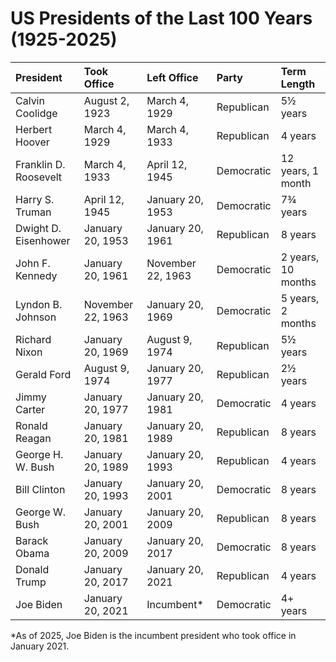 # US Presidents of the Last 100 Years (1925-2025)

| President | Took Office | Left Office | Party | Term Length |
|:----------|:------------|:------------|:------|:------------|
| Calvin Coolidge | August 2, 1923 | March 4, 1929 | Republican | 5½ years |
| Herbert Hoover | March 4, 1929 | March 4, 1933 | Republican | 4 years |
| Franklin D. Roosevelt | March 4, 1933 | April 12, 1945 | Democratic | 12 years, 1 month |
| Harry S. Truman | April 12, 1945 | January 20, 1953 | Democratic | 7¾ years |
| Dwight D. Eisenhower | January 20, 1953 | January 20, 1961 | Republican | 8 years |
| John F. Kennedy | January 20, 1961 | November 22, 1963 | Democratic | 2 years, 10 months |
| Lyndon B. Johnson | November 22, 1963 | January 20, 1969 | Democratic | 5 years, 2 months |
| Richard Nixon | January 20, 1969 | August 9, 1974 | Republican | 5½ years |
| Gerald Ford | August 9, 1974 | January 20, 1977 | Republican | 2½ years |
| Jimmy Carter | January 20, 1977 | January 20, 1981 | Democratic | 4 years |
| Ronald Reagan | January 20, 1981 | January 20, 1989 | Republican | 8 years |
| George H. W. Bush | January 20, 1989 | January 20, 1993 | Republican | 4 years |
| Bill Clinton | January 20, 1993 | January 20, 2001 | Democratic | 8 years |
| George W. Bush | January 20, 2001 | January 20, 2009 | Republican | 8 years |
| Barack Obama | January 20, 2009 | January 20, 2017 | Democratic | 8 years |
| Donald Trump | January 20, 2017 | January 20, 2021 | Republican | 4 years |
| Joe Biden | January 20, 2021 | Incumbent* | Democratic | 4+ years |

*As of 2025, Joe Biden is the incumbent president who took office in January 2021.